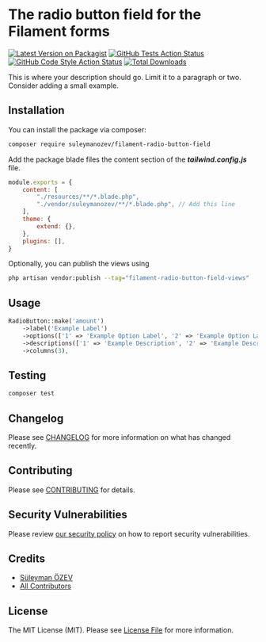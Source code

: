 # The radio button field for the Filament forms

[![Latest Version on Packagist](https://img.shields.io/packagist/v/suleymanozev/filament-radio-button-field.svg?style=flat-square)](https://packagist.org/packages/suleymanozev/filament-radio-button-field)
[![GitHub Tests Action Status](https://img.shields.io/github/workflow/status/suleymanozev/filament-radio-button-field/run-tests?label=tests)](https://github.com/suleymanozev/filament-radio-button-field/actions?query=workflow%3Arun-tests+branch%3Amain)
[![GitHub Code Style Action Status](https://img.shields.io/github/workflow/status/suleymanozev/filament-radio-button-field/Check%20&%20fix%20styling?label=code%20style)](https://github.com/suleymanozev/filament-radio-button-field/actions?query=workflow%3A"Check+%26+fix+styling"+branch%3Amain)
[![Total Downloads](https://img.shields.io/packagist/dt/suleymanozev/filament-radio-button-field.svg?style=flat-square)](https://packagist.org/packages/suleymanozev/filament-radio-button-field)

This is where your description should go. Limit it to a paragraph or two. Consider adding a small example.

## Installation

You can install the package via composer:

```bash
composer require suleymanozev/filament-radio-button-field
```

Add the package blade files the content section of the _**tailwind.config.js**_ file.

```javascript
module.exports = {
    content: [
        "./resources/**/*.blade.php",
        "./vendor/suleymanozev/**/*.blade.php", // Add this line
    ],
    theme: {
        extend: {},
    },
    plugins: [],
}
```

Optionally, you can publish the views using

```bash
php artisan vendor:publish --tag="filament-radio-button-field-views"
```

## Usage

```php
RadioButton::make('amount')
    ->label('Example Label')
    ->options(['1' => 'Example Option Label', '2' => 'Example Option Label 2'])
    ->descriptions(['1' => 'Example Description', '2' => 'Example Description 2'])
    ->columns(3),
```

## Testing

```bash
composer test
```

## Changelog

Please see [CHANGELOG](CHANGELOG.md) for more information on what has changed recently.

## Contributing

Please see [CONTRIBUTING](https://github.com/suleymanozev/.github/blob/main/CONTRIBUTING.md) for details.

## Security Vulnerabilities

Please review [our security policy](https://github.com/suleymanozev/filament-radio-button-field/security/policy) on how to report security vulnerabilities.

## Credits

- [Süleyman ÖZEV](https://github.com/suleymanozev)
- [All Contributors](../../contributors)

## License

The MIT License (MIT). Please see [License File](LICENSE.md) for more information.
